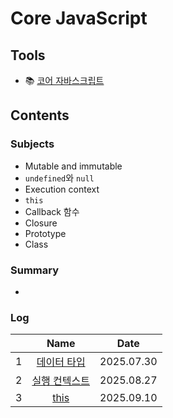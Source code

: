 # Core JavaScript

## Tools

- 📚 [코어 자바스크립트](https://product.kyobobook.co.kr/detail/S000001766397)

## Contents

### Subjects

- Mutable and immutable
- `undefined`와 `null`
- Execution context
- `this`
- Callback 함수
- Closure
- Prototype
- Class

### Summary

-

### Log

|     | Name |    Date    |
| :-: | :--: | :--------: |
|  1  | [데이터 타입](./01-data-type.md) | 2025.07.30 |
|  2  | [실행 컨텍스트](./02-execution-context.md) | 2025.08.27 |
|  3  | [this](./03-this.md) | 2025.09.10 |
